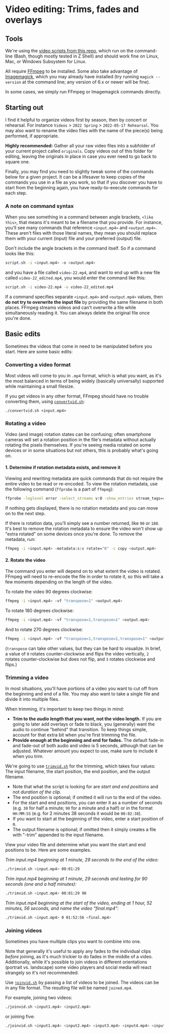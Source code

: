 # Video editing: Trims, fades and overlays

## Tools

We're using the [video scripts from this repo](https://github.com/rootwork/bash-scripts), which run on the command-line (Bash, though mostly tested in Z Shell) and should work fine on Linux, Mac, or Windows Subsystem for Linux.

All require [FFmpeg](https://ffmpeg.org/) to be installed. Some also take advantage of [Imagemagick](https://imagemagick.org/), which you may already have installed (try running `magick --version` at the command line; any version of 6.x or newer will be fine).

In some cases, we simply run FFmpeg or Imagemagick commands directly.

## Starting out

I find it helpful to organize videos first by season, then by concert or rehearsal. For instance `Videos` > `2022 Spring` > `2022-05-17 Rehearsal`. You may also want to rename the video files with the name of the piece(s) being performed, if appropriate.

**Highly recommended:** Gather all your raw video files into a subfolder of your current project called `originals`. Copy videos out of this folder for editing, leaving the originals in place in case you ever need to go back to square one.

Finally, you may find you need to slightly tweak some of the commands below for a given project. It can be a lifesaver to keep copies of the commands you use in a file as you work, so that if you discover you have to start from the beginning again, you have ready-to-execute commands for each step.

### A note on command syntax

When you see something in a command between angle brackets, `<like this>`, that means it's meant to be a filename that you provide. For instance, you'll see many commands that reference `<input.mp4>` and `<output.mp4>`. These aren't files with those literal names, they mean you should replace them with your current (input) file and your preferred (output) file.

Don't include the angle brackets in the command itself. So if a command looks like this:

```sh
script.sh -i <input.mp4> -o <output.mp4>
```

and you have a file called `video-22.mp4`, and want to end up with a new file called `video-22_edited.mp4`, you would enter the command like this:

```sh
script.sh -i video-22.mp4 -o video-22_edited.mp4
```

If a command specifies separate `<input.mp4>` and `<output.mp4>` values, then **do not try to overwrite the input file** by providing the same filename in both places. FFmpeg streams videos and can't overwrite a file while simultaneously reading it. You can always delete the original file once you're done.

## Basic edits

Sometimes the videos that come in need to be manipulated before you start. Here are some basic edits:

### Converting a video format

Most videos will come to you in `.mp4` format, which is what you want, as it's the most balanced in terms of being widely (basically universally) supported while maintaining a small filesize.

If you get videos in any other format, FFmpeg should have no trouble converting them, using [`convertvid.sh`](https://github.com/rootwork/bash-scripts/blob/main/videos/convertvid.sh):

`./convertvid.sh <input.mp4>`

### Rotating a video

Video (and image) rotation states can be confusing; often smartphone cameras will set a rotation position in the file's metadata without actually rotating the pixels themselves. If you're seeing media rotated on some devices or in some situations but not others, this is probably what's going on.

#### 1. Determine if rotation metadata exists, and remove it

Viewing and rewriting metadata are quick commands that do not require the entire video to be read or re-encoded. To view the rotation metadata, use the following command (`ffprobe` is a part of `ffmpeg`):

```sh
ffprobe -loglevel error -select_streams v:0 -show_entries stream_tags=rotate -of default=nw=1:nk=1 -i <input.mp4>
```

If nothing gets displayed, there is no rotation metadata and you can move on to the next step.

If there is rotation data, you'll simply see a number returned, like `90` or `180`. It's best to remove the rotation metadata to ensure the video won't show up "extra rotated" on some devices once you're done. To remove the metadata, run:

```sh
ffmpeg -i <input.mp4> -metadata:s:v rotate="0" -c copy <output.mp4>
```

#### 2. Rotate the video

The command you enter will depend on to what extent the video is rotated. FFmpeg will need to re-encode the file in order to rotate it, so this will take a few moments depending on the length of the video.

To rotate the video 90 degrees clockwise:

```sh
ffmpeg -i <input.mp4> -vf "transpose=1" <output.mp4>
```

To rotate 180 degrees clockwise:

```sh
ffmpeg -i <input.mp4> -vf "transpose=1,transpose=1" <output.mp4>
```

And to rotate 270 degrees clockwise:

```sh
ffmpeg -i <input.mp4> -vf "transpose=1,transpose=1,transpose=1" <output.mp4>
```

(`transpose` can take other values, but they can be hard to visualize. In brief, a value of `0` rotates counter-clockwise and flips the video vertically, `2` rotates counter-clockwise but does not flip, and `3` rotates clockwise and flips.)

### Trimming a video

In most situations, you'll have portions of a video you want to cut off from the beginning and end of a file. You may also want to take a single file and divide it into multiple files.

When trimming, it's important to keep two things in mind:

- **Trim to the _audio length_ that you want, not the video length.** If you are going to later add overlays or fade to black, you (generally) want the audio to continue "behind" that transition. To keep things simple, account for that extra bit when you're first trimming the file.
- **Provide enough at the beginning and end for fades.** The default fade-in and fade-out of both audio and video is 5 seconds, although that can be adjusted. Whatever amount you expect to use, make sure to include it when you trim.

We're going to use [`trimvid.sh`](https://github.com/rootwork/bash-scripts/blob/main/videos/trimvid.sh) for the trimming, which takes four values: The input filename, the start position, the end position, and the output filename.

- Note that what the script is looking for are _start and end positions_ and not _duration of the clip_.
- The end position is optional; if omitted it will run to the end of the video.
- For the start and end positions, you can enter it as a number of seconds (e.g. `30` for half a minute; `90` for a minute and a half) or in the format `HH:MM:SS` (e.g. for 2 minutes 38 seconds it would be `00:02:38`).
- If you want to start at the beginning of the video, enter a start position of `0`.
- The output filename is optional; if omitted then it simply creates a file with "-trim" appended to the input filename.

View your video file and determine what you want the start and end positions to be. Here are some examples.

_Trim input.mp4 beginning at 1 minute, 29 seconds to the end of the video:_

```sh
./trimvid.sh <input.mp4> 00:01:29
```

_Trim input.mp4 beginning at 1 minute, 29 seconds and lasting for 90 seconds (one and a half minutes):_

```sh
./trimvid.sh <input.mp4> 00:01:29 90
```

_Trim input.mp4 beginning at the start of the video, ending at 1 hour, 52 minutes, 56 seconds, and name the video "final.mp4":_

```sh
./trimvid.sh <input.mp4> 0 01:52:56 <final.mp4>
```

### Joining videos

Sometimes you have multiple clips you want to combine into one.

Note that generally it's useful to apply any fades to the individual clips _before_ joining, as it's much trickier to do fades in the middle of a video. Additionally, while it's possible to join videos in different orientations (portrait vs. landscape) some video players and social media will react strangely so it's not recommended.

Use [`joinvid.sh`](https://github.com/rootwork/bash-scripts/blob/main/videos/joinvid.sh) by passing a list of videos to be joined. The videos can be in any file format. The resulting file will be named `joined.mp4`.

For example, joining two videos:

```sh
./joinvid.sh <input1.mp4> <input2.mp4>
```

or joining five:

```sh
./joinvid.sh <input1.mp4> <input2.mp4> <input3.mp4> <input4.mp4> <input5.mp4>
```
